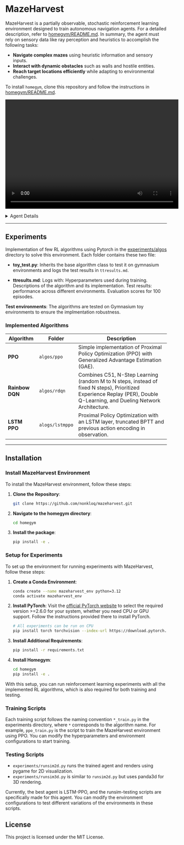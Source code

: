 # MazeHarvest

MazeHarvest is a partially observable, stochastic reinforcement learning environment designed to train autonomous navigation agents. For a detailed description, refer to [homegym/README.md](./homegym/README.md). In summary, the agent must rely on sensory data like ray perception and heuristics to accomplish the following tasks:

- **Navigate complex mazes** using heuristic information and sensory inputs.
- **Interact with dynamic obstacles** such as walls and hostile entities.
- **Reach target locations efficiently** while adapting to environmental challenges.

To install `homegym`, clone this repository and follow the instructions in [homegym/README.md](./homegym/README.md).

<!-- <img src="./experiments/aperf/rdqn_vision_net.gif" width="500"> -->

<video src="https://github.com/user-attachments/assets/68a4458f-2c49-4519-9269-16c9782d2ea5" width="540" height="340"></video>

<details>
  <summary>Agent Details</summary>
  
  > LSTM-PPO Agent, Recurrent Policy with episodic memory.
</details>

---

## Experiments 

Implementation of few RL algorithms using Pytorch in the [experiments/algos](./experiments/algos) directory to solve this environment. Each folder contains these two file:

- **toy_test.py**: Inherits the base algorithm class to test it on gymnasium environments and logs the test results in `ttresults.md`.

- **ttresults.md**: Logs with:
    Hyperparameters used during training.
    Descriptions of the algorithm and its implementation.
    Test results: performance across different environments.
    Evaluation scores for 100 episodes.

**Test environments**: The algorithms are tested on Gymnasium toy environments to ensure the implmentation robustness.

### Implemented Algorithms

| Algorithm     | Folder         | Description                                                                 |
|---------------|----------------|-----------------------------------------------------------------------------|
| **PPO**       | `algos/ppo`    | Simple implementation of Proximal Policy Optimization (PPO) with Generalized Advantage Estimation (GAE). |
| **Rainbow DQN** | `algos/rdqn`  | Combines C51, N-Step Learning (random M to N steps, instead of fixed N steps), Prioritized Experience Replay (PER), Double Q-Learning, and Dueling Network Architecture. |
| **LSTM PPO** | `alogs/lstmppo` | Proximal Policy Optimization with an LSTM layer, truncated BPTT and previous action encoding in observation.|

--- 
## Installation

### Install MazeHarvest Environment

To install the MazeHarvest environment, follow these steps:

1. **Clone the Repository**:
   ```bash
   git clone https://github.com/nonkloq/mazeharvest.git
   ```

2. **Navigate to the homegym directory**:
   ```bash
   cd homegym
   ```

3. **Install the package**:
   ```bash
   pip install -e .
   ```

### Setup for Experiments

To set up the environment for running experiments with MazeHarvest, follow these steps:

1. **Create a Conda Environment**:
   ```bash
   conda create --name mazeharvest_env python=3.12
   conda activate mazeharvest_env
   ```

2. **Install PyTorch**:
   Visit the [official PyTorch website](https://pytorch.org/get-started/previous-versions/) to select the required version >=2.6.0 for your system, whether you need CPU or GPU support. Follow the instructions provided there to install PyTorch.
   ```bash
   # All experiments can be run on CPU
   pip install torch torchvision --index-url https://download.pytorch.org/whl/cpu
   ```

3. **Install Additional Requirements**:
   ```bash
   pip install -r requirements.txt
   ```

4. **Install Homegym**:
   ```bash
   cd homegym
   pip install -e .
   ```

With this setup, you can run reinforcement learning experiments with all the implemented RL algorithms, which is also required for both training and testing.

### Training Scripts

Each training script follows the naming convention `*_train.py` in the experiments directory, where `*` corresponds to the algorithm name. For example, `ppo_train.py` is the script to train the MazeHarvest environment using PPO. You can modify the hyperparameters and environment configurations to start training.

### Testing Scripts

- `experiments/runsim2d.py` runs the trained agent and renders using pygame for 2D visualization.
- `experiments/runsim3d.py` is similar to `runsim2d.py` but uses panda3d for 3D rendering.

Currently, the best agent is LSTM-PPO, and the runsim-testing scripts are specifically made for this agent. You can modify the environment configurations to test different variations of the environments in these scripts.

## License

This project is licensed under the MIT License.
